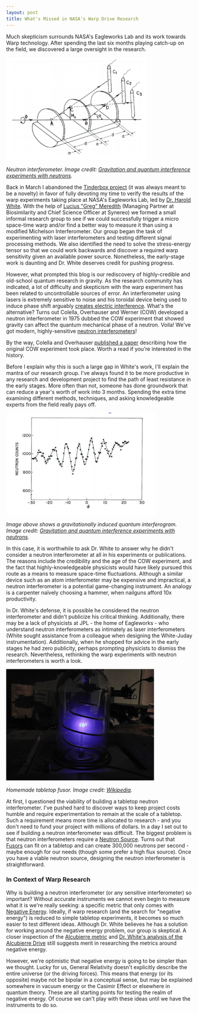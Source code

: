 ```yaml
---
layout: post
title: What's Missed in NASA's Warp Drive Research
---
```


Much skepticism surrounds NASA's Eagleworks Lab and its work towards Warp technology. After spending the last six months playing catch-up on the field, we discovered a large oversight in the research.

<img src="/uploads/neutron_interferometer.png" alt="Neutron Interferometer Diagram" />

<em>Neutron interferometer. Image credit: <a href="http://www.rpi.edu/dept/phys/Courses/PHYS6510/1367-2630_14_5_055010.pdf" target="_blank">Gravitation and quantum interference experiments with neutrons</a>.</em>

Back in March I abandoned the <a href="/2015/02/09/automating-tinder-with-eigenfaces.html">Tinderbox project</a> (it was always meant to be a novelty) in favor of fully devoting my time to verify the results of the warp experiments taking place at NASA's Eagleworks Lab, led by <a href="http://en.wikipedia.org/wiki/Harold_G._White_%28NASA%29" target="_blank">Dr. Harold White</a>. With the help of <a href="https://www.linkedin.com/pub/lucius-meredith/0/645/547" target="_blank">Lucius "Greg" Meredith</a> (Managing Partner at Biosimilarity and Chief Science Officer at Synereo) we formed a small informal research group to see if we could successfully trigger a micro space-time warp and/or find a better way to measure it than using a modified Michelson Interferometer. Our group began the task of experimenting with laser interferometers and testing different signal processing methods. We also identified the need to solve the stress-energy tensor so that we could work backwards and discover a required warp sensitivity given an available power source. Nonetheless, the early-stage work is daunting and Dr. White deserves credit for pushing progress.

However, what prompted this blog is our rediscovery of highly-credible and old-school quantum research in gravity. As the research community has indicated, a lot of difficulty and skepticism with the warp experiment has been related to uncontrollable sources of error. An interferometer using lasers is extremely sensitive to noise and his toroidal device being used to induce phase shift arguably <a href="http://arxiv.org/pdf/1407.7772v2.pdf" target="_blank">creates electric interference</a>. What's the alternative? Turns out Colella, Overhauser and Werner (COW) developed a neutron interferometer in 1975 dubbed the COW experiment that showed gravity can affect the quantum mechanical phase of a neutron. Voila! We've got modern, highly-sensitive <a href="http://www.rpi.edu/dept/phys/Courses/PHYS6510/1367-2630_14_5_055010.pdf" target="_blank">neutron interferometers</a>!

<div class="well">
By the way, Colella and Overhauser <a href="http://www.sciencedirect.com/science/article/pii/S0921452606010842" target="_blank">published a paper</a> describing how the original COW experiment took place. Worth a read if you're interested in the history.
</div>

Before I explain why this is such a large gap in White's work, I'll explain the mantra of our research group. I've always found it to be more productive in any research and development project to find the path of least resistance in the early stages. More often than not, someone has done groundwork that can reduce a year's worth of work into 3 months. Spending the extra time examining different methods, techniques, and asking knowledgeable experts from the field really pays off.

<img src="/uploads/neutron_quantum_interferogram.png" alt="Gravitationally induced quantum interferogram" />

<em>Image above shows a gravitationally induced quantum interferogram. Image credit: <a href="http://www.rpi.edu/dept/phys/Courses/PHYS6510/1367-2630_14_5_055010.pdf" target="_blank">Gravitation and quantum interference experiments with neutrons</a>.</em>

In this case, it is worthwhile to ask Dr. White to answer why he didn't consider a neutron interferometer at all in his experiments or publications. The reasons include the credibility and the age of the COW experiment, and the fact that highly-knowledgeable physicists would have likely pursued this route as a means to measure space-time fluctuations. Although a similar device such as an atom interferometer may be expensive and impractical, a neutron interferometer is a potential game-changing instrument. An analogy is a carpenter naïvely choosing a hammer, when nailguns afford 10x productivity.

In Dr. White's defense, it is possible he considered the neutron interferometer and didn't publicize his critical thinking. Additionally, there may be a lack of physicists at JPL - the home of Eagleworks - who understand neutron interferometers as intimately as laser interferometers (White sought assistance from a colleague when designing the White-Juday instrumentation). Additionally, when he shopped for advice in the early stages he had zero publicity, perhaps prompting physicists to dismiss the research. Nevertheless, rethinking the warp experiments with neutron interferometers is worth a look.

<img src="/uploads/tabletop_fusor.jpg" alt="Tabletop Homemade Fusor" />

<em>Homemade tabletop fusor. Image credit: <a href="http://en.wikipedia.org/wiki/Fusor#/media/File:Homemade_fusion_reactor.JPG" target="_blank">Wikipedia</a>.</em>

At first, I questioned the viability of building a tabletop neutron interferometer. I've pushed hard to discover ways to keep project costs humble and require experimentation to remain at the scale of a tabletop. Such a requirement means more time is allocated to research - and you don't need to fund your project with millions of dollars. In a day I set out to see if building a neutron interferometer was difficult. The biggest problem is that neutron interferometers require a <a href="http://en.wikipedia.org/wiki/Neutron_source" target="_blank">Neutron Source</a>. Turns out that <a href="http://en.wikipedia.org/wiki/Fusor" target="_blank">Fusors</a> can fit on a tabletop and can create 300,000 neutrons per second - maybe enough for our needs (though some prefer a high flux source). Once you have a viable neutron source, designing the neutron interferometer is straightforward.

<h3>In Context of Warp Research</h3>

Why is building a neutron interferometer (or any sensitive interferometer) so important? Without accurate instruments we cannot even begin to measure what it is we're really seeking: a specific metric that only comes with <a href="http://en.wikipedia.org/wiki/Negative_energy" target="_blank">Negative Energy</a>. Ideally, if warp research (and the search for "negative energy") is reduced to simple tabletop experiments, it becomes so much easier to test different ideas. Although Dr. White believes he has a solution for working around the negative energy problem, our group is skeptical. A closer inspection of the <a href="http://en.wikipedia.org/wiki/Alcubierre_drive" target="_blank">Alcubierre metric</a> and <a href="http://earthtech.org/publications/davis_STAIF_conference_2.pdf" target="_blank">Dr. White's analysis of the Alcubierre Drive</a> still suggests merit in researching the metrics around negative energy.

However, we're optimistic that negative energy is going to be simpler than we thought. Lucky for us, General Relativity doesn't explicitly describe the entire universe (or the driving forces). This means that energy (or its opposite) maybe not be bipolar in a conceptual sense, but may be explained somewhere in vacuum energy or the Casimir Effect or elsewhere in quantum theory. These are all starting points for testing the realm of negative energy. Of course we can't play with these ideas until we have the instruments to do so.
